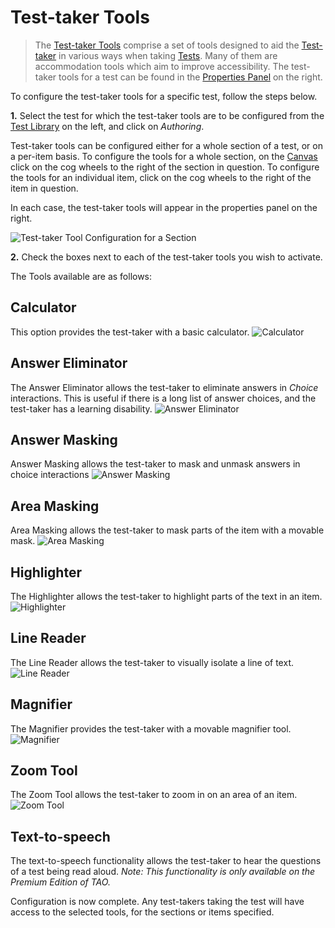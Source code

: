 <!--
tags: []

--> 

# Test-taker Tools

> The [Test-taker Tools](../appendix/glossary.md#test-taker-tools) comprise a set of tools designed to aid the [Test-taker](../appendix/glossary.md#test-taker) in various ways when taking [Tests](../appendix/glossary.md#test). Many of them are accommodation tools which aim to improve accessibility. The test-taker tools for a test can be found in the [Properties Panel](../appendix/glossary.md#properties-panel) on the right.


To configure the test-taker tools for a specific test, follow the steps below.

**1.** Select the test for which the test-taker tools are to be configured from the [Test Library](../appendix/glossary.md#test-library) on the left, and click on *Authoring*.

Test-taker tools can be configured either for a whole section of a test, or on a per-item basis. To configure the tools for a whole section, on the [Canvas](../appendix/glossary.md#canvas) click on the cog wheels to the right of the section in question. To configure the tools for an individual item, click on the cog wheels to the right of the item in question.

In each case, the test-taker tools will appear in the properties panel on the right.
 
![Test-taker Tool Configuration for a Section](../resources/backend/tests/authoring/settings/section/test-taker-tools.png)

**2.** Check the boxes next to each of the test-taker tools you wish to activate.


The Tools available are as follows:
 
## Calculator
This option provides the test-taker with a basic calculator.
![Calculator](../resources/delivery/features/test-taker-tools/calculator.png)
 
## Answer Eliminator
The Answer Eliminator allows the test-taker to eliminate answers in *Choice* interactions. This is useful if there is a long list of answer choices, and the test-taker has a learning disability.
![Answer Eliminator](../resources/delivery/features/test-taker-tools/answer-eliminator.png)

## Answer Masking
Answer Masking allows the test-taker to mask and unmask answers in choice interactions
![Answer Masking](../resources/delivery/features/test-taker-tools/answer-masking.png)
 
## Area Masking
Area Masking allows the test-taker to mask parts of the item with a movable mask.
![Area Masking](../resources/delivery/features/test-taker-tools/area-masking.png)

## Highlighter
The Highlighter allows the test-taker to highlight parts of the text in an item.
![Highlighter](../resources/delivery/features/test-taker-tools/highlighter.png)

## Line Reader
The Line Reader allows the test-taker to visually isolate a line of text.
![Line Reader](../resources/delivery/features/test-taker-tools/line-reader.png)

## Magnifier
The Magnifier provides the test-taker with a movable magnifier tool.
![Magnifier](../resources/delivery/features/test-taker-tools/magnifier.png)

## Zoom Tool
The Zoom Tool allows the test-taker to zoom in on an area of an item.
![Zoom Tool](../resources/delivery/features/test-taker-tools/zoom.gif)

## Text-to-speech
The text-to-speech functionality allows the test-taker to hear the questions of a test being read aloud. *Note: This functionality is only available on the Premium Edition of TAO.*
<!-- Missing Screenshot: Text-to-Speech --> 

Configuration is now complete. Any test-takers taking the test will have access to the selected tools, for the sections or items specified.


